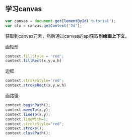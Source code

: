 ## 学习canvas

```js
var canvas = document.getElementById('tutorial');
var ctx = canvas.getContext('2d');
```
获取到canvas元素，然后通过canvas的api获取到**绘画上下文**。

画矩形
```js
context.fillStyle = 'red';
context.fillRect(x,y,w,h)
```

边框
```js
context.strokeStyle='red';
context.strokeRect(x,y,w,h)
```

画路径
```js
context.beginPath();
context.moveTo(x,y);
context.lineTo(x,y);
context.lineWith=1;
context.strokeStyle="red";
context.stroke();
context.closePath();
```